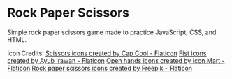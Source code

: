 # Rock Paper Scissors

Simple rock paper scissors game made to practice JavaScript, CSS, and HTML.

Icon Credits:
<a href="https://www.flaticon.com/free-icons/scissors" title="scissors icons">Scissors icons created by Cap Cool - Flaticon</a>
<a href="https://www.flaticon.com/free-icons/fist" title="fist icons">Fist icons created by Ayub Irawan - Flaticon</a>
<a href="https://www.flaticon.com/free-icons/open-hands" title="open hands icons">Open hands icons created by Icon Mart - Flaticon</a>
<a href="https://www.flaticon.com/free-icons/rock-paper-scissors" title="rock paper scissors icons">Rock paper scissors icons created by Freepik - Flaticon</a>
